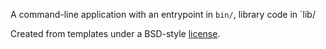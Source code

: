 A command-line application with an entrypoint in `bin/`, library code in `lib/

Created from templates under a BSD-style
[license](https://github.com/dart-lang/stagehand/blob/master/LICENSE).

